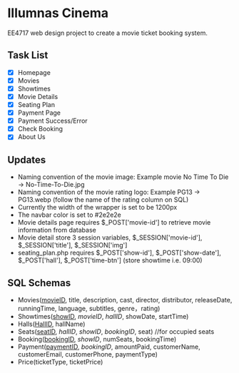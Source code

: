 # Illumnas Cinema
EE4717 web design project to create a movie ticket booking system.

## Task List
- [x] Homepage
- [x] Movies
- [x] Showtimes
- [x] Movie Details
- [x] Seating Plan
- [x] Payment Page
- [x] Payment Success/Error
- [x] Check Booking
- [x] About Us

## Updates
* Naming convention of the movie image: Example movie No Time To Die -> No-Time-To-Die.jpg
* Naming convention of the movie rating logo: Example PG13 -> PG13.webp (follow the name of the rating column on SQL)
* Currently the width of the wrapper is set to be 1200px
* The navbar color is set to #2e2e2e
* Movie details page requires $_POST['movie-id'] to retrieve movie information from database
* Movie detail store 3 session variables, $_SESSION['movie-id'], $_SESSION['title'], $_SESSION['img']
* seating_plan.php requires $_POST['show-id'], $_POST['show-date'], $_POST['hall'], $_POST['time-btn'] (store showtime i.e. 09:00)

## SQL Schemas
* Movies(<ins>movieID</ins>, title, description, cast, director, distributor, releaseDate, runningTime, language, subtitles, genre，rating)
* Showtimes(<ins>showID</ins>, *movieID*, *hallID*, showDate, startTime)
* Halls(<ins>HallID</ins>, hallName)
* Seats(<ins>seatID</ins>, *hallID*, *showID*, *bookingID*, seat) //for occupied seats
* Booking(<ins>bookingID</ins>, *showID*, numSeats, bookingTime)
* Payment(<ins>paymentID</ins>, *bookingID*, amountPaid, customerName, customerEmail, customerPhone, paymentType)
* Price(ticketType, ticketPrice)


